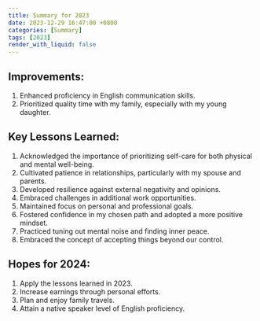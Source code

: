 ```yaml
---
title: Summary for 2023
date: 2023-12-29 16:47:00 +0800
categories: [Summary]
tags: [2023]
render_with_liquid: false
---
```


## Improvements:

1. Enhanced proficiency in English communication skills.
2. Prioritized quality time with my family, especially with my young daughter.

## Key Lessons Learned:

1. Acknowledged the importance of prioritizing self-care for both physical and mental well-being.
2. Cultivated patience in relationships, particularly with my spouse and parents.
3. Developed resilience against external negativity and opinions.
4. Embraced challenges in additional work opportunities.
5. Maintained focus on personal and professional goals.
6. Fostered confidence in my chosen path and adopted a more positive mindset.
7. Practiced tuning out mental noise and finding inner peace.
8. Embraced the concept of accepting things beyond our control.

## Hopes for 2024:

1. Apply the lessons learned in 2023.
2. Increase earnings through personal efforts.
3. Plan and enjoy family travels.
4. Attain a native speaker level of English proficiency.

 
